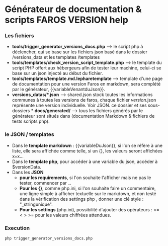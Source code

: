 # Générateur de documentation & scripts FAROS VERSION help

### Les fichiers
* **tools/trigger_generator_versions_docs.php** --> le script php à déclencher, qui se base sur les fichiers json basé dans le dossier /versions_data et les templates /templates  
* **tools/templates/check_version_script_template.php** --> le template du script PHP offert aux hébergeurs afin de tester leur machine, celui-ci se base sur un json injecté au début du fichier.
* **tools/templates/template.md.lepharetemplate** --> template d'une page de documentation pour une version Faros en markdown, sera complété par le générateur, {{variableVenantduJson}}.
* **versions_datas/*.json** --> shared.json stock toutes les informations communes à toutes les versions de faros, chaque fichier *version*.json représente une version individuelle. Voir JSON.
ce dossier et ses sous-dossiers * **docs/generated/** --> tous les fichiers générés par le générateur sont situés dans  (documentation Markdown & fichiers de tests scripts php).
### le JSON / templates
* Dans le **template markdown** : {{variableDuJson}}, si l'on se réfère à une liste, elle sera affichée comme telle, si un {}, les valeurs seront affichées x=x...
* Dans le **template php**, pour accéder à une variable du json, accéder à $versionData.
* Dans les **JSON**
	*  **pour les requirements**, si l'on souhaite l'afficher mais ne pas le tester, commencer par _. 
	* **Pour les {}**, comme php.ini, si l'on souhaite faire un commentaire, une ligne simple à afficher textuelle sur le markdown, et non testé dans la vérification des settings php , donner une clé style : "_stringunique".
	* **Pour les settings** (php.ini), possibilité d'ajouter des opérateurs : <= < > >= pour les valeurs chiffrées attendues. 

### Execution
`php trigger_generator_versions_docs.php`
